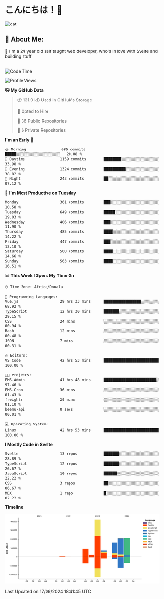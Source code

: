 

# こんにちは！🙂  
![cat](https://github.com/michaelnji/michaelnji/assets/73862378/606e99e9-2c18-4853-8722-991e4af8eae6)

## 💫 About Me:
🙂 I'm a 24 year old self taught web developer, who's in love with Svelte and building stuff <br><br>

<!--START_SECTION:waka-->
![Code Time](http://img.shields.io/badge/Code%20Time-986%20hrs%2033%20mins-blue)

![Profile Views](http://img.shields.io/badge/Profile%20Views-0-blue)

**🐱 My GitHub Data** 

> 📦 131.9 kB Used in GitHub's Storage 
 > 
> 💼 Opted to Hire
 > 
> 📜 36 Public Repositories 
 > 
> 🔑 6 Private Repositories 
 > 
**I'm an Early 🐤** 

```text
🌞 Morning                685 commits         █████░░░░░░░░░░░░░░░░░░░░   20.08 % 
🌆 Daytime                1159 commits        ████████░░░░░░░░░░░░░░░░░   33.98 % 
🌃 Evening                1324 commits        ██████████░░░░░░░░░░░░░░░   38.82 % 
🌙 Night                  243 commits         ██░░░░░░░░░░░░░░░░░░░░░░░   07.12 % 
```
📅 **I'm Most Productive on Tuesday** 

```text
Monday                   361 commits         ███░░░░░░░░░░░░░░░░░░░░░░   10.58 % 
Tuesday                  649 commits         █████░░░░░░░░░░░░░░░░░░░░   19.03 % 
Wednesday                406 commits         ███░░░░░░░░░░░░░░░░░░░░░░   11.90 % 
Thursday                 485 commits         ████░░░░░░░░░░░░░░░░░░░░░   14.22 % 
Friday                   447 commits         ███░░░░░░░░░░░░░░░░░░░░░░   13.10 % 
Saturday                 500 commits         ████░░░░░░░░░░░░░░░░░░░░░   14.66 % 
Sunday                   563 commits         ████░░░░░░░░░░░░░░░░░░░░░   16.51 % 
```


📊 **This Week I Spent My Time On** 

```text
🕑︎ Time Zone: Africa/Douala

💬 Programming Languages: 
Vue.js                   29 hrs 33 mins      █████████████████░░░░░░░░   68.92 % 
TypeScript               12 hrs 30 mins      ███████░░░░░░░░░░░░░░░░░░   29.15 % 
CSS                      24 mins             ░░░░░░░░░░░░░░░░░░░░░░░░░   00.94 % 
Bash                     12 mins             ░░░░░░░░░░░░░░░░░░░░░░░░░   00.48 % 
JSON                     7 mins              ░░░░░░░░░░░░░░░░░░░░░░░░░   00.31 % 

🔥 Editors: 
VS Code                  42 hrs 53 mins      █████████████████████████   100.00 % 

🐱‍💻 Projects: 
EMS-Admin                41 hrs 48 mins      ████████████████████████░   97.46 % 
EMS-Cron                 36 mins             ░░░░░░░░░░░░░░░░░░░░░░░░░   01.43 % 
freightr                 28 mins             ░░░░░░░░░░░░░░░░░░░░░░░░░   01.10 % 
beemu-api                0 secs              ░░░░░░░░░░░░░░░░░░░░░░░░░   00.01 % 

💻 Operating System: 
Linux                    42 hrs 53 mins      █████████████████████████   100.00 % 
```

**I Mostly Code in Svelte** 

```text
Svelte                   13 repos            ███████░░░░░░░░░░░░░░░░░░   28.89 % 
TypeScript               12 repos            ███████░░░░░░░░░░░░░░░░░░   26.67 % 
JavaScript               10 repos            ██████░░░░░░░░░░░░░░░░░░░   22.22 % 
CSS                      3 repos             ██░░░░░░░░░░░░░░░░░░░░░░░   06.67 % 
MDX                      1 repo              █░░░░░░░░░░░░░░░░░░░░░░░░   02.22 % 
```



**Timeline**

![Lines of Code chart](https://raw.githubusercontent.com/michaelnji/michaelnji/main/assets/bar_graph.png)


 Last Updated on 17/09/2024 18:41:45 UTC
<!--END_SECTION:waka-->
